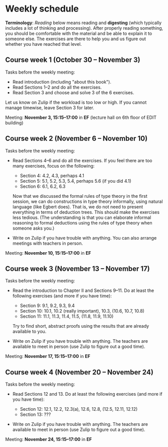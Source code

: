 # Weekly schedule

**Terminology**:
*Reading* below means reading and **digesting** (which typically includes a lot of thinking and processing).
After properly reading something, you should be comfortable with the material and be able to explain it to someone else.
The exercises are there to help you and us figure out whether you have reached that level.

## Course week 1 (October 30 – November 3)

Tasks before the weekly meeting:

* Read introduction (including "about this book").
* Read Sections 1–2 and do all the exercises.
* Read Section 3 and choose and solve 3 of the 6 exercises.

Let us know on Zulip if the workload is too low or high.
If you cannot manage timewise, leave Section 3 for later.

Meeting: **November 3, 15:15–17:00** in **EF** (lecture hall on 6th floor of EDIT building)

## Course week 2 (November 6 – November 10)

Tasks before the weekly meeting:

* Read Sections 4–6 and do all the exercises.
  If you feel there are too many exercises, focus on the following:
  - Section 4: 4.2, 4.3, perhaps 4.1
  - Section 5: 5.1, 5.2, 5.3, 5.4, perhaps 5.6 (if you did 4.1)
  - Section 6: 6.1, 6.2, 6.3

  Now that we discussed the formal rules of type theory in the first session, we can do constructions in type theory informally, using natural language (like Egbert does).
  That is, we do not need to present everything in terms of deduction trees.
  This should make the exercises less tedious.
  (The understanding is that you can elaborate informal reasoning to formal deductions using the rules of type theory when someone asks you.)

* Write on Zulip if you have trouble with anything.
  You can also arrange meetings with teachers in person.

Meeting: **November 10, 15:15–17:00** in **EF**

## Course week 3 (November 13 – November 17)

Tasks before the weekly meeting:

* Read the introduction to Chapter II and Sections 9–11.
  Do at least the following exercises (and more if you have time):
  - Section 9: 9.1, 9.2, 9.3, 9.4
  - Section 10: 10.1, 10.2 (really important), 10.3, (10.6, 10.7, 10.8)
  - Section 11: 11.1, 11.3, 11.4, 11.5, (11.8, 11.9, 11.10)

  Try to find short, abstract proofs using the results that are already available to you.

* Write on Zulip if you have trouble with anything.
  The teachers are available to meet in person (use Zulip to figure out a good time).

Meeting: **November 17, 15:15–17:00** in **EF**

## Course week 4 (November 20 – November 24)

Tasks before the weekly meeting:

* Read Sections 12 and 13.
  Do at least the following exercises (and more if you have time):
  - Section 12: 12.1, 12.2, 12.3(a), 12.6, 12.8, (12.5, 12.11, 12.12)
  - Section 13: ???

* Write on Zulip if you have trouble with anything.
  The teachers are available to meet in person (use Zulip to figure out a good time).

Meeting: **November 24, 15:15–17:00** in **EF**
